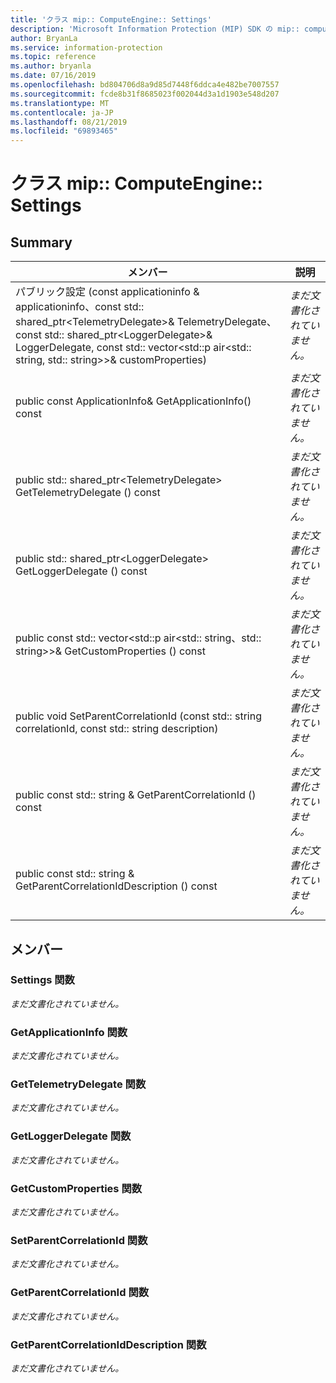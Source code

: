 ```yaml
---
title: 'クラス mip:: ComputeEngine:: Settings'
description: 'Microsoft Information Protection (MIP) SDK の mip:: computeengine クラスについて説明します。'
author: BryanLa
ms.service: information-protection
ms.topic: reference
ms.author: bryanla
ms.date: 07/16/2019
ms.openlocfilehash: bd804706d8a9d85d7448f6ddca4e482be7007557
ms.sourcegitcommit: fcde8b31f8685023f002044d3a1d1903e548d207
ms.translationtype: MT
ms.contentlocale: ja-JP
ms.lasthandoff: 08/21/2019
ms.locfileid: "69893465"
---
```

# <a name="class-mipcomputeenginesettings"></a>クラス mip:: ComputeEngine:: Settings 
  
## <a name="summary"></a>Summary
 メンバー                        | 説明                                
--------------------------------|---------------------------------------------
パブリック設定 (const applicationinfo & applicationinfo、const std:: shared_ptr\<TelemetryDelegate\>& TelemetryDelegate、const std:: shared_ptr\<LoggerDelegate\>& LoggerDelegate, const std:: vector\<std::p air\<std:: string, std:: string\>\>& customProperties)  | _まだ文書化されていません。_
public const ApplicationInfo& GetApplicationInfo() const  | _まだ文書化されていません。_
public std:: shared_ptr\<TelemetryDelegate\> GetTelemetryDelegate () const  | _まだ文書化されていません。_
public std:: shared_ptr\<LoggerDelegate\> GetLoggerDelegate () const  | _まだ文書化されていません。_
public const std:: vector\<std::p air\<std:: string、std:: string\>\>& GetCustomProperties () const  | _まだ文書化されていません。_
public void SetParentCorrelationId (const std:: string correlationId, const std:: string description)  | _まだ文書化されていません。_
public const std:: string & GetParentCorrelationId () const  | _まだ文書化されていません。_
public const std:: string & GetParentCorrelationIdDescription () const  | _まだ文書化されていません。_
  
## <a name="members"></a>メンバー
  
### <a name="settings-function"></a>Settings 関数
_まだ文書化されていません。_

  
### <a name="getapplicationinfo-function"></a>GetApplicationInfo 関数
_まだ文書化されていません。_

  
### <a name="gettelemetrydelegate-function"></a>GetTelemetryDelegate 関数
_まだ文書化されていません。_

  
### <a name="getloggerdelegate-function"></a>GetLoggerDelegate 関数
_まだ文書化されていません。_

  
### <a name="getcustomproperties-function"></a>GetCustomProperties 関数
_まだ文書化されていません。_

  
### <a name="setparentcorrelationid-function"></a>SetParentCorrelationId 関数
_まだ文書化されていません。_

  
### <a name="getparentcorrelationid-function"></a>GetParentCorrelationId 関数
_まだ文書化されていません。_

  
### <a name="getparentcorrelationiddescription-function"></a>GetParentCorrelationIdDescription 関数
_まだ文書化されていません。_
